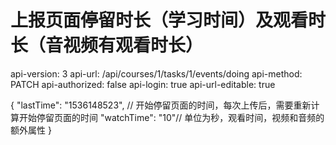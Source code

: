# 上报页面停留时长（学习时间）及观看时长（音视频有观看时长）

api-version: 3
api-url: /api/courses/1/tasks/1/events/doing
api-method: PATCH
api-authorized: false
api-login: true
api-url-editable: true

{
    "lastTime": "1536148523", // 开始停留页面的时间，每次上传后，需要重新计算开始停留页面的时间
    "watchTime": "10"// 单位为秒，观看时间，视频和音频的额外属性
}